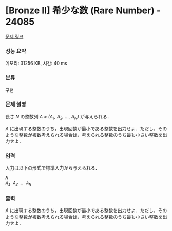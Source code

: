 # [Bronze II] 希少な数 (Rare Number) - 24085 

[문제 링크](https://www.acmicpc.net/problem/24085) 

### 성능 요약

메모리: 31256 KB, 시간: 40 ms

### 분류

구현

### 문제 설명

<p>長さ <var>N</var> の整数列 <var>A = (A<sub>1</sub>, A<sub>2</sub>, …, A<sub>N</sub>)</var> が与えられる．</p>

<p><var>A</var> に出現する整数のうち，出現回数が最小である整数を出力せよ．ただし，そのような整数が複数考えられる場合は，考えられる整数のうち最も小さい整数を出力せよ．</p>

### 입력 

 <p>入力は以下の形式で標準入力から与えられる．</p>

<pre><var>N</var>
<var>A<sub>1</sub></var> <var>A<sub>2</sub></var> <var>…</var> <var>A<sub>N</sub></var></pre>

### 출력 

 <p><var>A</var> に出現する整数のうち，出現回数が最小である整数を出力せよ．ただし，そのような整数が複数考えられる場合は，考えられる整数のうち最も小さい整数を出力せよ．</p>

